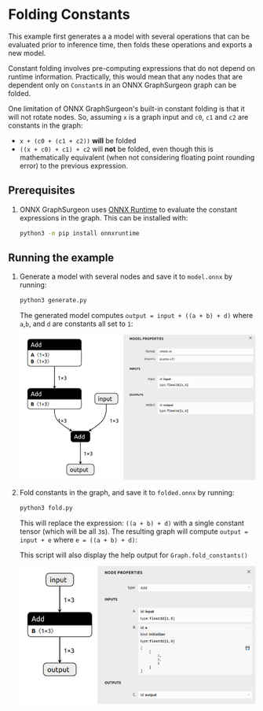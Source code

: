 # Folding Constants

This example first generates a a model with several operations that can be evaluated
prior to inference time, then folds these operations and exports a new model.

Constant folding involves pre-computing expressions that do not depend on runtime
information. Practically, this would mean that any nodes that are dependent only on
`Constant`s in an ONNX GraphSurgeon graph can be folded.

One limitation of ONNX GraphSurgeon's built-in constant folding is that it will not
rotate nodes. So, assuming `x` is a graph input and `c0`, `c1` and `c2` are constants in
the graph:
- `x + (c0 + (c1 + c2))` **will** be folded
- `((x + c0) + c1) + c2` will **not** be folded, even though this is mathematically equivalent
        (when not considering floating point rounding error) to the previous expression.

## Prerequisites

1. ONNX GraphSurgeon uses [ONNX Runtime](https://github.com/microsoft/onnxruntime) to
    evaluate the constant expressions in the graph. This can be installed with:
    ```bash
    python3 -m pip install onnxruntime
    ```

## Running the example

1. Generate a model with several nodes and save it to `model.onnx` by running:
    ```bash
    python3 generate.py
    ```

    The generated model computes `output = input + ((a + b) + d)` where `a`,`b`, and `d` are constants
    all set to `1`:

    ![../resources/05_model.onnx.png](../resources/05_model.onnx.png)

2. Fold constants in the graph, and save it to `folded.onnx` by running:
    ```bash
    python3 fold.py
    ```

    This will replace the expression: `((a + b) + d)` with a single constant tensor (which will be all `3`s).
    The resulting graph will compute `output = input + e` where `e = ((a + b) + d)`:

    This script will also display the help output for `Graph.fold_constants()`

    ![../resources/05_folded.onnx.png](../resources/05_folded.onnx.png)
